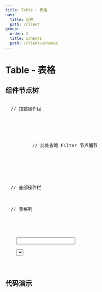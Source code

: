 ```yaml
---
title: Table - 表格
nav:
  title: 组件
  path: /client
group:
  order: 1
  title: Schemas
  path: /client/schemas
---
```


# Table - 表格

## 组件节点树

<pre lang="tsx">
<Table>
  // 顶部操作栏
  <Table.ActionBar align={'top'}>
    <Action title={'筛选'}>
      <Action.Popover>
        <Form>
          // 此处省略 Filter 节点细节
          <Filter/>
          <Action/>
        </Form>
      </Action.Popover>
    </Action>
    <Action align={'right'} title={'删除'}/>
  </Table.ActionBar>
  // 底部操作栏
  <Table.ActionBar align={'bottom'}>
    <Table.Pagination/>
  </Table.ActionBar>
  // 表格列
  <Table.Column title={'拖拽排序'}>
    <Table.SortHandle/>
  </Table.Column>
  <Table.Column title={'序号'}>
    <Table.Index/>
  </Table.Column>
  <Table.Column title={'字段1'}>
    <Input/>
  </Table.Column>
  <Table.Column title={'字段2'}>
    <Select/>
  </Table.Column>
  <Table.Column title={'操作'}>
    <Action/>
    <Action/>
    <Action/>
  </Table.Column>
</Table>
</pre>

## 代码演示

<code src="./demos/demo1.tsx"/>
